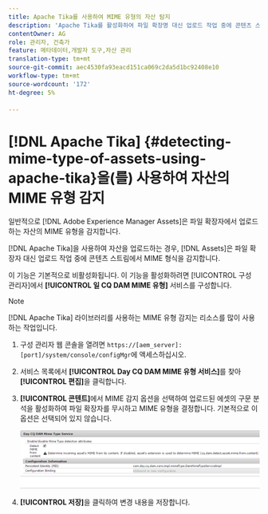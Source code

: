 ```yaml
---
title: Apache Tika를 사용하여 MIME 유형의 자산 탐지
description: 'Apache Tika를 활성화하여 파일 확장명 대신 업로드 작업 중에 콘텐츠 스트림에서 MIME 유형의 자산을 검색합니다. [!DNL Experience Manager Assets] '
contentOwner: AG
role: 관리자, 건축가
feature: 메타데이터,개발자 도구,자산 관리
translation-type: tm+mt
source-git-commit: aec4530fa93eacd151ca069c2da5d1bc92408e10
workflow-type: tm+mt
source-wordcount: '172'
ht-degree: 5%

---
```



# [!DNL Apache Tika] {#detecting-mime-type-of-assets-using-apache-tika}을(를) 사용하여 자산의 MIME 유형 감지

일반적으로 [!DNL Adobe Experience Manager Assets]은 파일 확장자에서 업로드하는 자산의 MIME 유형을 감지합니다.

[!DNL Apache Tika]을 사용하여 자산을 업로드하는 경우, [!DNL Assets]은 파일 확장자 대신 업로드 작업 중에 콘텐츠 스트림에서 MIME 형식을 감지합니다.

이 기능은 기본적으로 비활성화됩니다. 이 기능을 활성화하려면 [!UICONTROL 구성 관리자]에서 **[!UICONTROL 일 CQ DAM MIME 유형]** 서비스를 구성합니다.

>[!NOTE]
>
>[!DNL Apache Tika] 라이브러리를 사용하는 MIME 유형 감지는 리소스를 많이 사용하는 작업입니다.

1. 구성 관리자 웹 콘솔을 열려면 `https://[aem_server]:[port]/system/console/configMgr`에 액세스하십시오.

1. 서비스 목록에서 **[!UICONTROL Day CQ DAM MIME 유형 서비스]**&#x200B;를 찾아 **[!UICONTROL 편집]**&#x200B;을 클릭합니다.

1. **[!UICONTROL 콘텐트]**&#x200B;에서 MIME 감지 옵션을 선택하여 업로드된 에셋의 구문 분석을 활성화하여 파일 확장자를 무시하고 MIME 유형을 결정합니다. 기본적으로 이 옵션은 선택되어 있지 않습니다.

   ![chlimage_1-333](assets/chlimage_1-333.png)

1. **[!UICONTROL 저장]**&#x200B;을 클릭하여 변경 내용을 저장합니다.
